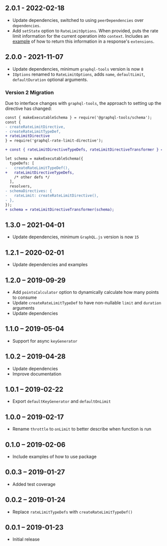 ## 2.0.1 - 2022-02-18

- Update dependencies, switched to using `peerDependencies` over `dependencies`.
- Add `setState` option to `RateLimitOptions`. When provided, puts the rate limit information for the current operation into `context`. Includes an [example](examples/response-extension) of how to return this information in a response's `extensions`.

## 2.0.0 - 2021-11-07

- Update dependencies, minimum `graphql-tools` version is now `8`
- `IOptions` renamed to `RateLimitOptions`, adds `name`, `defaultLimit`, `defaultDuration` optional arguments.

### Version 2 Migration

Due to interface changes with `graphql-tools`, the approach to setting up the directive has changed:

```diff
const { makeExecutableSchema } = require('@graphql-tools/schema');
const {
- createRateLimitDirective,
- createRateLimitTypeDef,
+ rateLimitDirective
} = require('graphql-rate-limit-directive');

+ const { rateLimitDirectiveTypeDefs, rateLimitDirectiveTransformer } = rateLimitDirective();

let schema = makeExecutableSchema({
  typeDefs: [
-   createRateLimitTypeDef(),
+   rateLimitDirectiveTypeDefs,
    /* other defs */
  ],
  resolvers,
- schemaDirectives: {
-   rateLimit: createRateLimitDirective(),
- },
});
+ schema = rateLimitDirectiveTransformer(schema);
```

## 1.3.0 – 2021-04-01

- Update dependencies, minimum `GraphQL.js` version is now `15`

## 1.2.1 – 2020-02-01

- Update dependencies and examples

## 1.2.0 – 2019-09-29

- Add `pointsCalculator` option to dynamically calculate how many points to consume
- Update `createRateLimitTypeDef` to have non-nullable `limit` and `duration` arguments
- Update dependencies

## 1.1.0 – 2019-05-04

- Support for async `keyGenerator`

## 1.0.2 – 2019-04-28

- Update dependencies
- Improve documentation

## 1.0.1 – 2019-02-22

- Export `defaultKeyGenerator` and `defaultOnLimit`

## 1.0.0 – 2019-02-17

- Rename `throttle` to `onLimit` to better describe when function is run

## 0.1.0 – 2019-02-06

- Include examples of how to use package

## 0.0.3 – 2019-01-27

- Added test coverage

## 0.0.2 – 2019-01-24

- Replace `rateLimitTypeDefs` with `createRateLimitTypeDef()`

## 0.0.1 – 2019-01-23

- Initial release

